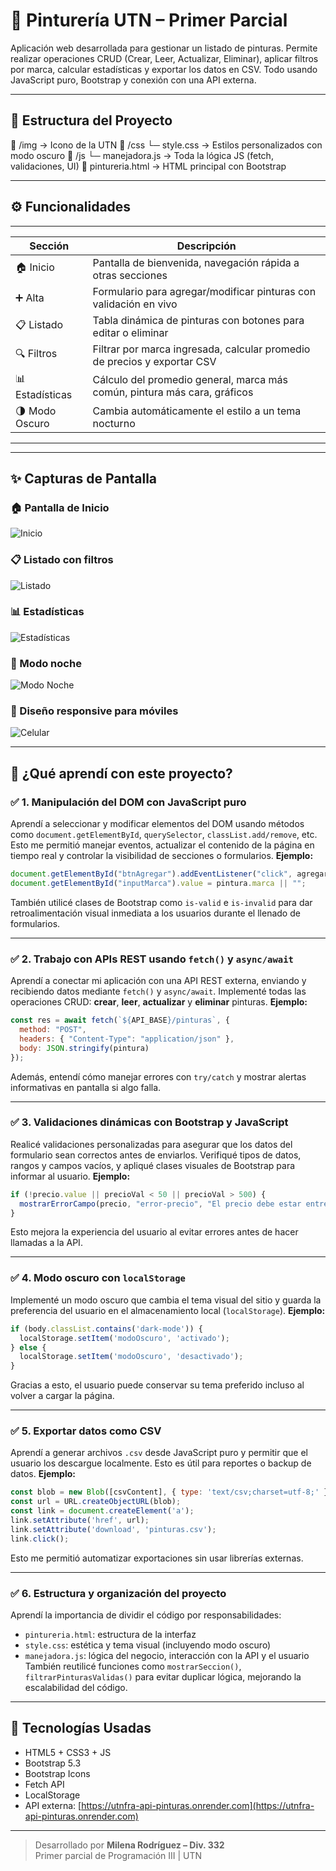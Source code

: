 # 🎨 Pinturería UTN – Primer Parcial

Aplicación web desarrollada para gestionar un listado de pinturas. Permite realizar operaciones CRUD (Crear, Leer, Actualizar, Eliminar), aplicar filtros por marca, calcular estadísticas y exportar los datos en CSV. Todo usando JavaScript puro, Bootstrap y conexión con una API externa.

---

## 📁 Estructura del Proyecto
📁 /img -> Icono de la UTN
📁 /css
└─ style.css -> Estilos personalizados con modo oscuro
📁 /js
└─ manejadora.js -> Toda la lógica JS (fetch, validaciones, UI)
📄 pintureria.html -> HTML principal con Bootstrap


---

## ⚙️ Funcionalidades

----------------------------------------------------------------------------------------------------
| Sección             | Descripción                                                                 |
|---------------------|-----------------------------------------------------------------------------|
| 🏠 Inicio           | Pantalla de bienvenida, navegación rápida a otras secciones                |
| ➕ Alta             | Formulario para agregar/modificar pinturas con validación en vivo          |
| 📋 Listado          | Tabla dinámica de pinturas con botones para editar o eliminar              |
| 🔍 Filtros          | Filtrar por marca ingresada, calcular promedio de precios y exportar CSV   |
| 📊 Estadísticas     | Cálculo del promedio general, marca más común, pintura más cara, gráficos   |
| 🌗 Modo Oscuro      | Cambia automáticamente el estilo a un tema nocturno                         |
-----------------------------------------------------------------------------------------------------

---

## ✨ Capturas de Pantalla

### 🏠 Pantalla de Inicio

![Inicio](./img/captura-inicio.png)

### 📋 Listado con filtros

![Listado](./img/captura-listado.png)

### 📊 Estadísticas

![Estadísticas](./img/captura-estadisticas.png)

### 🌙 Modo noche

![Modo Noche](./img/captura-noche.png)

### 📱 Diseño responsive para móviles

![Celular](./img/captura-mobile.png)

---

## 🧠 ¿Qué aprendí con este proyecto?

### ✅ 1. Manipulación del DOM con JavaScript puro

Aprendí a seleccionar y modificar elementos del DOM usando métodos como `document.getElementById`, `querySelector`, `classList.add/remove`, etc. Esto me permitió manejar eventos, actualizar el contenido de la página en tiempo real y controlar la visibilidad de secciones o formularios.
**Ejemplo:**
```js
document.getElementById("btnAgregar").addEventListener("click", agregarPintura);
document.getElementById("inputMarca").value = pintura.marca || "";
```
También utilicé clases de Bootstrap como `is-valid` e `is-invalid` para dar retroalimentación visual inmediata a los usuarios durante el llenado de formularios.

---

### ✅ 2. Trabajo con APIs REST usando `fetch()` y `async/await`
Aprendí a conectar mi aplicación con una API REST externa, enviando y recibiendo datos mediante `fetch()` y `async/await`. Implementé todas las operaciones CRUD: **crear**, **leer**, **actualizar** y **eliminar** pinturas.
**Ejemplo:**
```js
const res = await fetch(`${API_BASE}/pinturas`, {
  method: "POST",
  headers: { "Content-Type": "application/json" },
  body: JSON.stringify(pintura)
});
```
Además, entendí cómo manejar errores con `try/catch` y mostrar alertas informativas en pantalla si algo falla.

---

### ✅ 3. Validaciones dinámicas con Bootstrap y JavaScript
Realicé validaciones personalizadas para asegurar que los datos del formulario sean correctos antes de enviarlos. Verifiqué tipos de datos, rangos y campos vacíos, y apliqué clases visuales de Bootstrap para informar al usuario.
**Ejemplo:**
```js
if (!precio.value || precioVal < 50 || precioVal > 500) {
  mostrarErrorCampo(precio, "error-precio", "El precio debe estar entre $50 y $500");
}
```
Esto mejora la experiencia del usuario al evitar errores antes de hacer llamadas a la API.

---

### ✅ 4. Modo oscuro con `localStorage`
Implementé un modo oscuro que cambia el tema visual del sitio y guarda la preferencia del usuario en el almacenamiento local (`localStorage`).
**Ejemplo:**
```js
if (body.classList.contains('dark-mode')) {
  localStorage.setItem('modoOscuro', 'activado');
} else {
  localStorage.setItem('modoOscuro', 'desactivado');
}
```
Gracias a esto, el usuario puede conservar su tema preferido incluso al volver a cargar la página.

---

### ✅ 5. Exportar datos como CSV
Aprendí a generar archivos `.csv` desde JavaScript puro y permitir que el usuario los descargue localmente. Esto es útil para reportes o backup de datos.
**Ejemplo:**
```js
const blob = new Blob([csvContent], { type: 'text/csv;charset=utf-8;' });
const url = URL.createObjectURL(blob);
const link = document.createElement('a');
link.setAttribute('href', url);
link.setAttribute('download', 'pinturas.csv');
link.click();
```
Esto me permitió automatizar exportaciones sin usar librerías externas.

---

### ✅ 6. Estructura y organización del proyecto
Aprendí la importancia de dividir el código por responsabilidades:
* `pintureria.html`: estructura de la interfaz
* `style.css`: estética y tema visual (incluyendo modo oscuro)
* `manejadora.js`: lógica del negocio, interacción con la API y el usuario
También reutilicé funciones como `mostrarSeccion()`, `filtrarPinturasValidas()` para evitar duplicar lógica, mejorando la escalabilidad del código.

---

## 🚀 Tecnologías Usadas

- HTML5 + CSS3 + JS
- Bootstrap 5.3
- Bootstrap Icons
- Fetch API
- LocalStorage
- API externa: [https://utnfra-api-pinturas.onrender.com](https://utnfra-api-pinturas.onrender.com)

---

> Desarrollado por **Milena Rodríguez – Div. 332**  
> Primer parcial de Programación III | UTN


